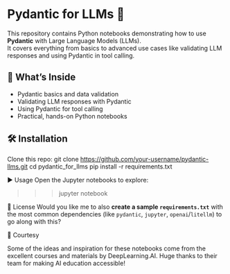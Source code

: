 # Pydantic for LLMs 🚀

This repository contains Python notebooks demonstrating how to use **Pydantic** with Large Language Models (LLMs).  
It covers everything from basics to advanced use cases like validating LLM responses and using Pydantic in tool calling.

## 📘 What’s Inside
- Pydantic basics and data validation
- Validating LLM responses with Pydantic
- Using Pydantic for tool calling
- Practical, hands-on Python notebooks

## 🛠️ Installation

Clone this repo:
git clone https://github.com/your-username/pydantic-llms.git
cd pydantic_for_llms
pip install -r requirements.txt

▶️ Usage
Open the Jupyter notebooks to explore:
>>> jupyter notebook

📜 License
Would you like me to also **create a sample `requirements.txt`** with the most common dependencies (like `pydantic`, `jupyter`, `openai`/`litellm`) to go along with this?

🙏 Courtesy

Some of the ideas and inspiration for these notebooks come from the excellent courses and materials by DeepLearning.AI.
Huge thanks to their team for making AI education accessible!
